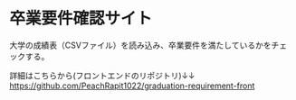 # 卒業要件確認サイト

大学の成績表（CSVファイル）を読み込み、卒業要件を満たしているかをチェックする。

詳細はこちらから(フロントエンドのリポジトリ)↓↓  
https://github.com/PeachRapit1022/graduation-requirement-front
